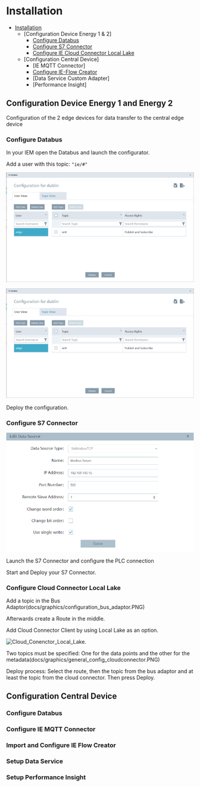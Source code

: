 # Installation

- [Installation](#installation)
    - [Configuration Device Energy 1 & 2]
        - [Configure Databus](#configure-databus)
        - [Configure S7 Connector](#configure-s7connector)
        - [Configure IE Cloud Connector Local Lake](#configure-cloud-connector)
    - [Configuration Central Device]
        - [IE MQTT Connector]
        - [Configure IE-Flow Creator](#ie-flow-creator)
        - [Data Service Custom Adapter]
        - [Performance Insight]
   
## Configuration Device Energy 1 and Energy 2 

Configuration of the 2 edge devices for data transfer to the central edge device

### Configure Databus

In your IEM open the Databus and launch the configurator.

Add a user with this topic:
`"ie/#"`

![ie_databus_user](docs/graphics/IE_Databus.PNG)

![ie_databus](docs/graphics/IE_Databus.PNG)

Deploy the configuration.

### Configure S7 Connector

![Create PLC Connection](docs/graphics/add_data_source.PNG)

Launch the S7 Connector and configure the PLC connection 

Start and Deploy your S7 Connector. 

### Configure Cloud Connector Local Lake 

Add a topic in the Bus Adaptor(docs/graphics/configuration_bus_adaptor.PNG)

Afterwards create a Route in the middle. 

Add Cloud Connector Client by using Local Lake as an option. 

![Cloud_Conenctor_Local_Lake](docs/graphics/general_config_cloudconnector.PNG). 

Two topics must be specified: One for the data points and the other for the metadata(docs/graphics/general_config_cloudconnector.PNG)

Deploy process: Select the route, then the topic from the bus adaptor and at least the topic from the cloud connector. Then press Deploy.   


## Configuration Central Device 


### Configure Databus

### Configure IE MQTT Connector

### Import and Configure IE Flow Creator

### Setup Data Service

### Setup Performance Insight 


